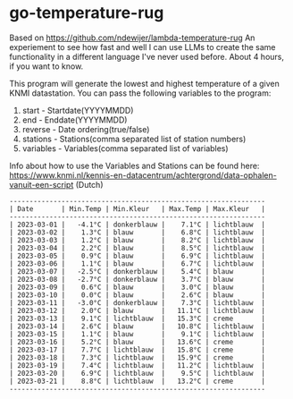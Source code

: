 # go-temperature-rug

Based on https://github.com/ndewijer/lambda-temperature-rug 
An experiement to see how fast and well I can use LLMs to create the same functionality in a different language I've never used before.
About 4 hours, if you want to know.



This program will generate the lowest and highest temperature of a given KNMI datastation.
You can pass the following variables to the program:

1. start - Startdate(YYYYMMDD)
2. end - Enddate(YYYYMMDD)
3. reverse - Date ordering(true/false)
4. stations - Stations(comma separated list of station numbers)
5. variables - Variables(comma separated list of variables)

Info about how to use the Variables and Stations can be found here: https://www.knmi.nl/kennis-en-datacentrum/achtergrond/data-ophalen-vanuit-een-script (Dutch)

```
----------------------------------------------------------------
| Date       | Min.Temp | Min.Kleur   | Max.Temp | Max.Kleur   |
----------------------------------------------------------------
| 2023-03-01 |   -4.1°C | donkerblauw |    7.1°C | lichtblauw  |
| 2023-03-02 |    1.3°C | blauw       |    6.8°C | lichtblauw  |
| 2023-03-03 |    1.2°C | blauw       |    8.2°C | lichtblauw  |
| 2023-03-04 |    2.2°C | blauw       |    8.5°C | lichtblauw  |
| 2023-03-05 |    0.9°C | blauw       |    6.9°C | lichtblauw  |
| 2023-03-06 |    1.1°C | blauw       |    6.7°C | lichtblauw  |
| 2023-03-07 |   -2.5°C | donkerblauw |    5.4°C | blauw       |
| 2023-03-08 |   -2.7°C | donkerblauw |    3.7°C | blauw       |
| 2023-03-09 |    0.6°C | blauw       |    3.0°C | blauw       |
| 2023-03-10 |    0.0°C | blauw       |    2.6°C | blauw       |
| 2023-03-11 |   -3.0°C | donkerblauw |    7.3°C | lichtblauw  |
| 2023-03-12 |    2.0°C | blauw       |   11.1°C | lichtblauw  |
| 2023-03-13 |    9.1°C | lichtblauw  |   15.3°C | creme       |
| 2023-03-14 |    2.6°C | blauw       |   10.8°C | lichtblauw  |
| 2023-03-15 |    1.1°C | blauw       |    9.1°C | lichtblauw  |
| 2023-03-16 |    5.2°C | blauw       |   13.6°C | creme       |
| 2023-03-17 |    7.7°C | lichtblauw  |   15.8°C | creme       |
| 2023-03-18 |    7.3°C | lichtblauw  |   15.9°C | creme       |
| 2023-03-19 |    7.4°C | lichtblauw  |   11.2°C | lichtblauw  |
| 2023-03-20 |    6.9°C | lichtblauw  |    9.5°C | lichtblauw  |
| 2023-03-21 |    8.8°C | lichtblauw  |   13.2°C | creme       |
----------------------------------------------------------------
```
